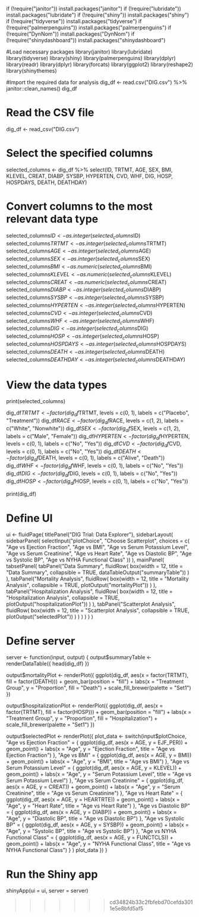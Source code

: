 
if (!require("janitor")) install.packages("janitor")
if (!require("lubridate")) install.packages("lubridate")
if (!require("shiny")) install.packages("shiny")
if (!require("tidyverse")) install.packages("tidyverse")
if (!require("palmerpenguins")) install.packages("palmerpenguins")
if (!require("DynNom")) install.packages("DynNom")
if (!require("shinydashboard")) install.packages("shinydashboard")

#Load necessary packages
library(janitor)
library(lubridate)
library(tidyverse)
library(shiny)
library(palmerpenguins)
library(dplyr)
library(readr)
library(dplyr)
library(forcats)
library(ggplot2)
library(reshape2)
library(shinythemes)

#Import the required data for analysis
dig_df <- read.csv("DIG.csv") %>%
  janitor::clean_names()
dig_df

# Read the CSV file
dig_df <- read_csv("DIG.csv")

# Select the specified columns
selected_columns <- dig_df %>%
  select(ID, TRTMT, AGE, SEX, BMI, KLEVEL, CREAT, DIABP, SYSBP, HYPERTEN, CVD, WHF, DIG, HOSP, HOSPDAYS, DEATH, DEATHDAY)

# Convert columns to the most relevant data type
selected_columns$ID <- as.integer(selected_columns$ID)
selected_columns$TRTMT <- as.integer(selected_columns$TRTMT)
selected_columns$AGE <- as.integer(selected_columns$AGE)
selected_columns$SEX <- as.integer(selected_columns$SEX)
selected_columns$BMI <- as.numeric(selected_columns$BMI)
selected_columns$KLEVEL <- as.numeric(selected_columns$KLEVEL)
selected_columns$CREAT <- as.numeric(selected_columns$CREAT)
selected_columns$DIABP <- as.integer(selected_columns$DIABP)
selected_columns$SYSBP <- as.integer(selected_columns$SYSBP)
selected_columns$HYPERTEN <- as.integer(selected_columns$HYPERTEN)
selected_columns$CVD <- as.integer(selected_columns$CVD)
selected_columns$WHF <- as.integer(selected_columns$WHF)
selected_columns$DIG <- as.integer(selected_columns$DIG)
selected_columns$HOSP <- as.integer(selected_columns$HOSP)
selected_columns$HOSPDAYS <- as.integer(selected_columns$HOSPDAYS)
selected_columns$DEATH <- as.integer(selected_columns$DEATH)
selected_columns$DEATHDAY <- as.integer(selected_columns$DEATHDAY)

# View the data types
print(selected_columns)



dig_df$TRTMT <- factor(dig_df$TRTMT, levels = c(0, 1), labels = c("Placebo", "Treatment"))
dig_df$RACE <- factor(dig_df$RACE, levels = c(1, 2), labels = c("White", "Nonwhite"))
dig_df$SEX <- factor(dig_df$SEX, levels = c(1, 2), labels = c("Male", "Female"))
dig_df$HYPERTEN <- factor(dig_df$HYPERTEN, levels = c(0, 1), labels = c("No", "Yes"))
dig_df$CVD <- factor(dig_df$CVD, levels = c(0, 1), labels = c("No", "Yes"))
dig_df$DEATH <- factor(dig_df$DEATH, levels = c(0, 1), labels = c("Alive", "Death"))
dig_df$WHF <- factor(dig_df$WHF, levels = c(0, 1), labels = c("No", "Yes"))
dig_df$DIG <- factor(dig_df$DIG, levels = c(0, 1), labels = c("No", "Yes"))
dig_df$HOSP <- factor(dig_df$HOSP, levels = c(0, 1), labels = c("No", "Yes"))

print(dig_df)


# Define UI
ui <- fluidPage(
  titlePanel("DIG Trial: Data Explorer"),
  sidebarLayout(
    sidebarPanel(
      selectInput("plotChoice", "Choose Scatterplot", choices = c(
        "Age vs Ejection Fraction",
        "Age vs BMI",
        "Age vs Serum Potassium Level",
        "Age vs Serum Creatinine",
        "Age vs Heart Rate",
        "Age vs Diastolic BP",
        "Age vs Systolic BP",
        "Age vs NYHA Functional Class"
      ))
    ),
    mainPanel(
      tabsetPanel(
        tabPanel("Data Summary",
                 fluidRow(
                   box(width = 12, title = "Data Summary", collapsible = TRUE, 
                       dataTableOutput("summaryTable"))
                 )
        ),
        tabPanel("Mortality Analysis",
                 fluidRow(
                   box(width = 12, title = "Mortality Analysis", collapsible = TRUE, 
                       plotOutput("mortalityPlot"))
                 )
        ),
        tabPanel("Hospitalization Analysis",
                 fluidRow(
                   box(width = 12, title = "Hospitalization Analysis", collapsible = TRUE, 
                       plotOutput("hospitalizationPlot"))
                 )
        ),
        tabPanel("Scatterplot Analysis",
                 fluidRow(
                   box(width = 12, title = "Scatterplot Analysis", collapsible = TRUE, 
                       plotOutput("selectedPlot"))
                 )
        )
      )
    )
  )
)

# Define server
server <- function(input, output) {
  output$summaryTable <- renderDataTable({
    head(dig_df)
  })

  output$mortalityPlot <- renderPlot({
    ggplot(dig_df, aes(x = factor(TRTMT), fill = factor(DEATH))) +
      geom_bar(position = "fill") +
      labs(x = "Treatment Group", y = "Proportion", fill = "Death") +
      scale_fill_brewer(palette = "Set1")
  })

  output$hospitalizationPlot <- renderPlot({
    ggplot(dig_df, aes(x = factor(TRTMT), fill = factor(HOSP))) +
      geom_bar(position = "fill") +
      labs(x = "Treatment Group", y = "Proportion", fill = "Hospitalization") +
      scale_fill_brewer(palette = "Set1")
  })

  output$selectedPlot <- renderPlot({
    plot_data <- switch(input$plotChoice,
                        "Age vs Ejection Fraction" = {
                          ggplot(dig_df, aes(x = AGE, y = EJF_PER)) +
                            geom_point() +
                            labs(x = "Age", y = "Ejection Fraction", title = "Age vs Ejection Fraction")
                        },
                        "Age vs BMI" = {
                          ggplot(dig_df, aes(x = AGE, y = BMI)) +
                            geom_point() +
                            labs(x = "Age", y = "BMI", title = "Age vs BMI")
                        },
                        "Age vs Serum Potassium Level" = {
                          ggplot(dig_df, aes(x = AGE, y = KLEVEL)) +
                            geom_point() +
                            labs(x = "Age", y = "Serum Potassium Level", title = "Age vs Serum Potassium Level")
                        },
                        "Age vs Serum Creatinine" = {
                          ggplot(dig_df, aes(x = AGE, y = CREAT)) +
                            geom_point() +
                            labs(x = "Age", y = "Serum Creatinine", title = "Age vs Serum Creatinine")
                        },
                        "Age vs Heart Rate" = {
                          ggplot(dig_df, aes(x = AGE, y = HEARTRTE)) +
                            geom_point() +
                            labs(x = "Age", y = "Heart Rate", title = "Age vs Heart Rate")
                        },
                        "Age vs Diastolic BP" = {
                          ggplot(dig_df, aes(x = AGE, y = DIABP)) +
                            geom_point() +
                            labs(x = "Age", y = "Diastolic BP", title = "Age vs Diastolic BP")
                        },
                        "Age vs Systolic BP" = {
                          ggplot(dig_df, aes(x = AGE, y = SYSBP)) +
                            geom_point() +
                            labs(x = "Age", y = "Systolic BP", title = "Age vs Systolic BP")
                        },
                        "Age vs NYHA Functional Class" = {
                          ggplot(dig_df, aes(x = AGE, y = FUNCTCLS)) +
                            geom_point() +
                            labs(x = "Age", y = "NYHA Functional Class", title = "Age vs NYHA Functional Class")
                        }
    )
    plot_data
  })
}

# Run the Shiny app
shinyApp(ui = ui, server = server)
>>>>>>> cd34824b33c2fbfebd70cefda3011e5e8bfd5af5
